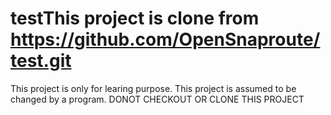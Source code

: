 # testThis project is clone from https://github.com/OpenSnaproute/test.git 
This project is only for learing purpose.
This project is assumed to be changed by a program. 
DONOT CHECKOUT OR CLONE THIS PROJECT
